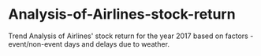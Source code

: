 # Analysis-of-Airlines-stock-return
Trend Analysis of Airlines' stock return for the year 2017 based on factors - event/non-event days and delays due to weather.
